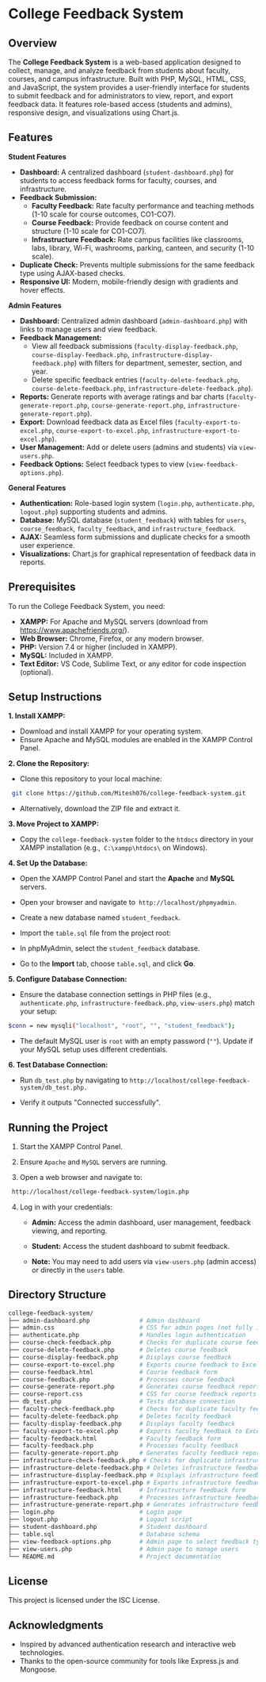 # College Feedback System

## Overview

The **College Feedback System** is a web-based application designed to collect, manage, and analyze feedback from students about faculty, courses, and campus infrastructure. Built with PHP, MySQL, HTML, CSS, and JavaScript, the system provides a user-friendly interface for students to submit feedback and for administrators to view, report, and export feedback data. It features role-based access (students and admins), responsive design, and visualizations using Chart.js.

## Features

**Student Features**

- **Dashboard:** A centralized dashboard (`student-dashboard.php`) for students to access feedback forms for faculty, courses, and infrastructure.
- **Feedback Submission:**
  - **Faculty Feedback:** Rate faculty performance and teaching methods (1-10 scale for course outcomes, CO1-CO7).
  - **Course Feedback:** Provide feedback on course content and structure (1-10 scale for CO1-CO7).
  - **Infrastructure Feedback:** Rate campus facilities like classrooms, labs, library, Wi-Fi, washrooms, parking, canteen, and security (1-10 scale).
- **Duplicate Check:** Prevents multiple submissions for the same feedback type using AJAX-based checks.
- **Responsive UI:** Modern, mobile-friendly design with gradients and hover effects.

**Admin Features**

- **Dashboard:** Centralized admin dashboard (`admin-dashboard.php`) with links to manage users and view feedback.
- **Feedback Management:**
  - View all feedback submissions (`faculty-display-feedback.php`, `course-display-feedback.php`, `infrastructure-display-feedback.php`) with filters for department, semester, section, and year.
  - Delete specific feedback entries (`faculty-delete-feedback.php`, `course-delete-feedback.php`, `infrastructure-delete-feedback.php`).
- **Reports:** Generate reports with average ratings and bar charts (`faculty-generate-report.php`, `course-generate-report.php`, `infrastructure-generate-report.php`).
- **Export:** Download feedback data as Excel files (`faculty-export-to-excel.php`, `course-export-to-excel.php`, `infrastructure-export-to-excel.php`).
- **User Management:** Add or delete users (admins and students) via `view-users.php`.
- **Feedback Options:** Select feedback types to view (`view-feedback-options.php`).

**General Features**

- **Authentication:** Role-based login system (`login.php`, `authenticate.php`, `logout.php`) supporting students and admins.
- **Database:** MySQL database (`student_feedback`) with tables for `users`, `course_feedback`, `faculty_feedback`, and `infrastructure_feedback`.
- **AJAX:** Seamless form submissions and duplicate checks for a smooth user experience.
- **Visualizations:** Chart.js for graphical representation of feedback data in reports.

## Prerequisites

To run the College Feedback System, you need:

- **XAMPP:** For Apache and MySQL servers (download from https://www.apachefriends.org/).
- **Web Browser:** Chrome, Firefox, or any modern browser.
- **PHP:** Version 7.4 or higher (included in XAMPP).
- **MySQL:** Included in XAMPP.
- **Text Editor:** VS Code, Sublime Text, or any editor for code inspection (optional).

## Setup Instructions

**1. Install XAMPP:**

- Download and install XAMPP for your operating system.
- Ensure Apache and MySQL modules are enabled in the XAMPP Control Panel.

**2. Clone the Repository:**

- Clone this repository to your local machine:

```bash
 git clone https://github.com/Mitesh076/college-feedback-system.git
```

- Alternatively, download the ZIP file and extract it.

**3. Move Project to XAMPP:**

- Copy the `college-feedback-system` folder to the `htdocs` directory in your XAMPP installation (e.g.,` C:\xampp\htdocs\` on Windows).

**4. Set Up the Database:**

- Open the XAMPP Control Panel and start the **Apache** and **MySQL** servers.

- Open your browser and navigate to` http://localhost/phpmyadmin`.

- Create a new database named `student_feedback`.

- Import the `table.sql` file from the project root:

- In phpMyAdmin, select the `student_feedback` database.

- Go to the **Import** tab, choose `table.sql`, and click **Go**.

**5. Configure Database Connection:**

- Ensure the database connection settings in PHP files (e.g., `authenticate.php`, `infrastructure-feedback.php`, `view-users.php`) match your setup:

```bash
$conn = new mysqli("localhost", "root", "", "student_feedback");
```

- The default MySQL user is `root` with an empty password (`""`). Update if your MySQL setup uses different credentials.

**6. Test Database Connection:**

- Run `db_test.php` by navigating to `http://localhost/college-feedback-system/db_test.php.`

- Verify it outputs "Connected successfully".


## Running the Project

1. Start the XAMPP Control Panel.

2. Ensure `Apache` and `MySQL` servers are running.

3. Open a web browser and navigate to:

```bash 
 http://localhost/college-feedback-system/login.php
```

4. Log in with your credentials:

   - **Admin:** Access the admin dashboard, user management, feedback viewing, and reporting.

   - **Student:** Access the student dashboard to submit feedback.

   - **Note:** You may need to add users via `view-users.php` (admin access) or directly in the `users` table.


## Directory Structure

```bash 
college-feedback-system/
├── admin-dashboard.php              # Admin dashboard
├── admin.css                        # CSS for admin pages (not fully integrated)
├── authenticate.php                 # Handles login authentication
├── course-check-feedback.php        # Checks for duplicate course feedback
├── course-delete-feedback.php       # Deletes course feedback
├── course-display-feedback.php      # Displays course feedback
├── course-export-to-excel.php       # Exports course feedback to Excel
├── course-feedback.html             # Course feedback form
├── course-feedback.php              # Processes course feedback
├── course-generate-report.php       # Generates course feedback reports
├── course-report.css                # CSS for course feedback reports
├── db_test.php                      # Tests database connection
├── faculty-check-feedback.php       # Checks for duplicate faculty feedback
├── faculty-delete-feedback.php      # Deletes faculty feedback
├── faculty-display-feedback.php     # Displays faculty feedback
├── faculty-export-to-excel.php      # Exports faculty feedback to Excel
├── faculty-feedback.html            # Faculty feedback form
├── faculty-feedback.php             # Processes faculty feedback
├── faculty-generate-report.php      # Generates faculty feedback reports
├── infrastructure-check-feedback.php # Checks for duplicate infrastructure feedback
├── infrastructure-delete-feedback.php # Deletes infrastructure feedback
├── infrastructure-display-feedback.php # Displays infrastructure feedback
├── infrastructure-export-to-excel.php # Exports infrastructure feedback to Excel
├── infrastructure-feedback.html     # Infrastructure feedback form
├── infrastructure-feedback.php      # Processes infrastructure feedback
├── infrastructure-generate-report.php # Generates infrastructure feedback reports
├── login.php                        # Login page
├── logout.php                       # Logout script
├── student-dashboard.php            # Student dashboard
├── table.sql                        # Database schema
├── view-feedback-options.php        # Admin page to select feedback types
├── view-users.php                   # Admin page to manage users
└── README.md                        # Project documentation
```

## License

This project is licensed under the ISC License.

## Acknowledgments

- Inspired by advanced authentication research and interactive web technologies.
- Thanks to the open-source community for tools like Express.js and Mongoose.

```

```
